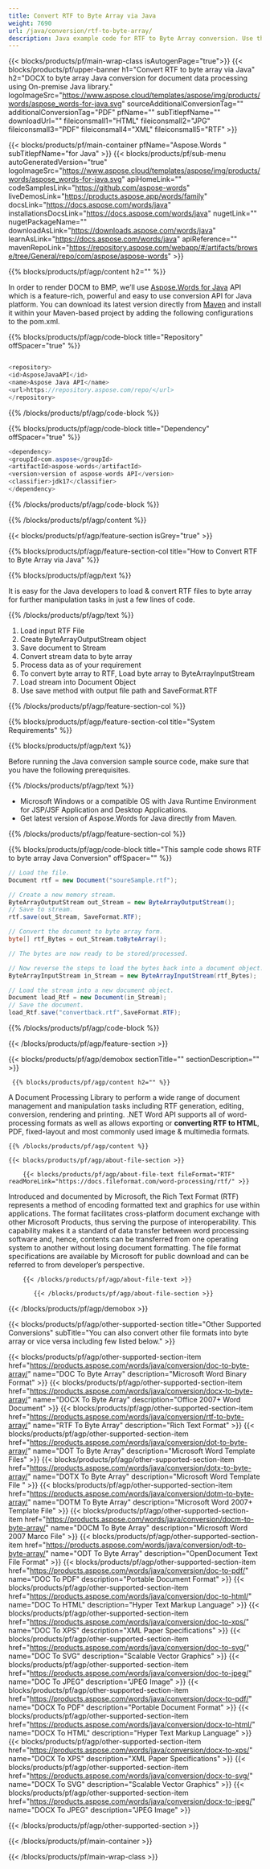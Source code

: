 ```yaml
---
title: Convert RTF to Byte Array via Java 
weight: 7690
url: /java/conversion/rtf-to-byte-array/ 
description: Java example code for RTF to Byte Array conversion. Use this code for Word RTF to Byte Array conversion within any Java based application.
---
```


{{< blocks/products/pf/main-wrap-class isAutogenPage="true">}}
{{< blocks/products/pf/upper-banner h1="Convert RTF to byte array via Java" h2="DOCX to byte array Java conversion for document data processing using On-premise Java library." logoImageSrc="https://www.aspose.cloud/templates/aspose/img/products/words/aspose_words-for-java.svg" sourceAdditionalConversionTag="" additionalConversionTag="PDF" pfName="" subTitlepfName="" downloadUrl="" fileiconsmall1="HTML" fileiconsmall2="JPG" fileiconsmall3="PDF" fileiconsmall4="XML" fileiconsmall5="RTF" >}}

{{< blocks/products/pf/main-container pfName="Aspose.Words " subTitlepfName="for Java" >}}
{{< blocks/products/pf/sub-menu autoGeneratedVersion="true" logoImageSrc="https://www.aspose.cloud/templates/aspose/img/products/words/aspose_words-for-java.svg" apiHomeLink="" codeSamplesLink="https://github.com/aspose-words" liveDemosLink="https://products.aspose.app/words/family" docsLink="https://docs.aspose.com/words/java" installationsDocsLink="https://docs.aspose.com/words/java" nugetLink="" nugetPackageName="" downloadAsLink="https://downloads.aspose.com/words/java" learnAsLink="https://docs.aspose.com/words/java" apiReference="" mavenRepoLink="https://repository.aspose.com/webapp/#/artifacts/browse/tree/General/repo/com/aspose/aspose-words" >}}

{{% blocks/products/pf/agp/content h2="" %}}

 In order to render DOCM to BMP, we’ll use
 [Aspose.Words for Java](https://products.aspose.com/words/java) 
 API which is a feature-rich, powerful and easy to use conversion API for Java platform. You can download its latest version directly from
 [Maven](https://repository.aspose.com/webapp/#/artifacts/browse/tree/General/repo/com/aspose/aspose-words) 
 and install it within your Maven-based project by adding the following configurations to the pom.xml.

{{% blocks/products/pf/agp/code-block title="Repository" offSpacer="true" %}}

```cs

<repository>
<id>AsposeJavaAPI</id>
<name>Aspose Java API</name>
<url>https://repository.aspose.com/repo/</url>
</repository>

```

{{% /blocks/products/pf/agp/code-block %}}

{{% blocks/products/pf/agp/code-block title="Dependency" offSpacer="true" %}}

```cs
<dependency>
<groupId>com.aspose</groupId>
<artifactId>aspose-words</artifactId>
<version>version of aspose-words API</version>
<classifier>jdk17</classifier>
</dependency>

```

{{% /blocks/products/pf/agp/code-block %}}

{{% /blocks/products/pf/agp/content %}}

{{< blocks/products/pf/agp/feature-section isGrey="true" >}}



{{% blocks/products/pf/agp/feature-section-col title="How to Convert RTF to Byte Array via Java" %}}

{{% blocks/products/pf/agp/text %}}

 It is easy for the Java developers to load & convert RTF files to byte array for further manipulation tasks in just a few lines of code.

{{% /blocks/products/pf/agp/text %}}

1.  Load input RTF File
1.  Create ByteArrayOutputStream object
1.  Save document to Stream
1.  Convert stream data to byte array
1.  Process data as of your requirement
1.  To convert byte array to RTF, Load byte array to ByteArrayInputStream
1.  Load stream into Document Object
1.  Use save method with output file path and SaveFormat.RTF 

{{% /blocks/products/pf/agp/feature-section-col %}}

{{% blocks/products/pf/agp/feature-section-col title="System Requirements" %}}

{{% blocks/products/pf/agp/text %}}

Before running the Java conversion sample source code, make sure that you have the following prerequisites.

{{% /blocks/products/pf/agp/text %}}

- Microsoft Windows or a compatible OS with Java Runtime Environment for JSP/JSF Application and Desktop Applications.
- Get latest version of Aspose.Words for Java directly from Maven.

{{% /blocks/products/pf/agp/feature-section-col %}}

{{% blocks/products/pf/agp/code-block title="This sample code shows RTF to byte array Java Conversion" offSpacer="" %}}

```cs
// Load the file.
Document rtf = new Document("soureSample.rtf");

// Create a new memory stream.
ByteArrayOutputStream out_Stream = new ByteArrayOutputStream();
// Save to stream.
rtf.save(out_Stream, SaveFormat.RTF);

// Convert the document to byte array form.
byte[] rtf_Bytes = out_Stream.toByteArray();

// The bytes are now ready to be stored/processed.

// Now reverse the steps to load the bytes back into a document object.
ByteArrayInputStream in_Stream = new ByteArrayInputStream(rtf_Bytes);

// Load the stream into a new document object.
Document load_Rtf = new Document(in_Stream);
// Save the document.
load_Rtf.save("convertback.rtf",SaveFormat.RTF);

```

{{% /blocks/products/pf/agp/code-block %}}

{{< /blocks/products/pf/agp/feature-section >}}

<!-- aboutfile Starts -->

{{< blocks/products/pf/agp/demobox sectionTitle="" sectionDescription="" >}}
      
     {{% blocks/products/pf/agp/content h2="" %}}

A Document Processing Library to perform a wide range of document management and manipulation tasks including RTF generation, editing, conversion, rendering and printing. .NET Word API supports all of word-processing formats as well as allows exporting or **converting RTF to HTML**, PDF, fixed-layout and most commonly used image & multimedia formats.



    {{% /blocks/products/pf/agp/content %}}

    {{< blocks/products/pf/agp/about-file-section >}}

        {{< blocks/products/pf/agp/about-file-text fileFormat="RTF" readMoreLink="https://docs.fileformat.com/word-processing/rtf/" >}}
Introduced and documented by Microsoft, the Rich Text Format (RTF) represents a method of encoding formatted text and graphics for use within applications. The format facilitates cross-platform document exchange with other Microsoft Products, thus serving the purpose of interoperability. This capability makes it a standard of data transfer between word processing software and, hence, contents can be transferred from one operating system to another without losing document formatting. The file format specifications are available by Microsoft for public download and can be referred to from developer&rsquo;s perspective.

        {{< /blocks/products/pf/agp/about-file-text >}}

           {{< /blocks/products/pf/agp/about-file-section >}}

{{< /blocks/products/pf/agp/demobox >}}

<!-- aboutfile Ends -->

{{< blocks/products/pf/agp/other-supported-section title="Other Supported Conversions" subTitle="You can also convert other file formats into byte array or vice versa including few listed below." >}}

{{< blocks/products/pf/agp/other-supported-section-item href="https://products.aspose.com/words/java/conversion/doc-to-byte-array/" name="DOC To Byte Array" description="Microsoft Word Binary Format" >}} {{< blocks/products/pf/agp/other-supported-section-item href="https://products.aspose.com/words/java/conversion/docx-to-byte-array/" name="DOCX To Byte Array" description="Office 2007+ Word Document" >}} {{< blocks/products/pf/agp/other-supported-section-item href="https://products.aspose.com/words/java/conversion/rtf-to-byte-array/" name="RTF To Byte Array" description="Rich Text Format" >}} {{< blocks/products/pf/agp/other-supported-section-item href="https://products.aspose.com/words/java/conversion/dot-to-byte-array/" name="DOT To Byte Array" description="Microsoft Word Template Files" >}} {{< blocks/products/pf/agp/other-supported-section-item href="https://products.aspose.com/words/java/conversion/dotx-to-byte-array/" name="DOTX To Byte Array" description="Microsoft Word Template File " >}} {{< blocks/products/pf/agp/other-supported-section-item href="https://products.aspose.com/words/java/conversion/dotm-to-byte-array/" name="DOTM To Byte Array" description="Microsoft Word 2007+ Template File" >}} {{< blocks/products/pf/agp/other-supported-section-item href="https://products.aspose.com/words/java/conversion/docm-to-byte-array/" name="DOCM To Byte Array" description="Microsoft Word 2007 Marco File" >}} {{< blocks/products/pf/agp/other-supported-section-item href="https://products.aspose.com/words/java/conversion/odt-to-byte-array/" name="ODT To Byte Array" description="OpenDocument Text File Format" >}} {{< blocks/products/pf/agp/other-supported-section-item href="https://products.aspose.com/words/java/conversion/doc-to-pdf/" name="DOC To PDF" description="Portable Document Format" >}} {{< blocks/products/pf/agp/other-supported-section-item href="https://products.aspose.com/words/java/conversion/doc-to-html/" name="DOC To HTML" description="Hyper Text Markup Language" >}} {{< blocks/products/pf/agp/other-supported-section-item href="https://products.aspose.com/words/java/conversion/doc-to-xps/" name="DOC To XPS" description="XML Paper Specifications" >}} {{< blocks/products/pf/agp/other-supported-section-item href="https://products.aspose.com/words/java/conversion/doc-to-svg/" name="DOC To SVG" description="Scalable Vector Graphics" >}} {{< blocks/products/pf/agp/other-supported-section-item href="https://products.aspose.com/words/java/conversion/doc-to-jpeg/" name="DOC To JPEG" description="JPEG Image" >}} {{< blocks/products/pf/agp/other-supported-section-item href="https://products.aspose.com/words/java/conversion/docx-to-pdf/" name="DOCX To PDF" description="Portable Document Format" >}} {{< blocks/products/pf/agp/other-supported-section-item href="https://products.aspose.com/words/java/conversion/docx-to-html/" name="DOCX To HTML" description="Hyper Text Markup Language" >}} {{< blocks/products/pf/agp/other-supported-section-item href="https://products.aspose.com/words/java/conversion/docx-to-xps/" name="DOCX To XPS" description="XML Paper Specifications" >}} {{< blocks/products/pf/agp/other-supported-section-item href="https://products.aspose.com/words/java/conversion/docx-to-svg/" name="DOCX To SVG" description="Scalable Vector Graphics" >}} {{< blocks/products/pf/agp/other-supported-section-item href="https://products.aspose.com/words/java/conversion/docx-to-jpeg/" name="DOCX To JPEG" description="JPEG Image" >}} 

{{< /blocks/products/pf/agp/other-supported-section >}}

{{< /blocks/products/pf/main-container >}}
    
{{< /blocks/products/pf/main-wrap-class >}}